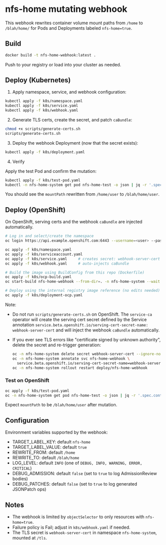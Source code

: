 # nfs-home mutating webhook

This webhook rewrites container volume mount paths from `/home` to `/blah/home/` for Pods and Deployments labeled `nfs-home=true`.

## Build

```bash
docker build -t nfs-home-webhook:latest .
```

Push to your registry or load into your cluster as needed.

## Deploy (Kubernetes)

1) Apply namespace, service, and webhook configuration:

```bash
kubectl apply -f k8s/namespace.yaml
kubectl apply -f k8s/service.yaml
kubectl apply -f k8s/webhook.yaml
```

2) Generate TLS certs, create the secret, and patch `caBundle`:

```bash
chmod +x scripts/generate-certs.sh
scripts/generate-certs.sh
```

3) Deploy the webhook Deployment (now that the secret exists):

```bash
kubectl apply -f k8s/deployment.yaml
```

4) Verify

Apply the test Pod and confirm the mutation:

```bash
kubectl apply -f k8s/test-pod.yaml
kubectl -n nfs-home-system get pod nfs-home-test -o json | jq -r '.spec.containers[0].volumeMounts'
```

You should see the `mountPath` rewritten from `/home/user` to `/blah/home/user`.

## Deploy (OpenShift)

On OpenShift, serving certs and the webhook `caBundle` are injected automatically.

```bash
# Log in and select/create the namespace
oc login https://api.example.openshift.com:6443 --username=<user> --password=<pass>

oc apply -f k8s/namespace.yaml
oc apply -f k8s/serviceaccount.yaml
oc apply -f k8s/service.yaml     # creates secret: webhook-server-cert
oc apply -f k8s/webhook.yaml     # auto-injects caBundle

# Build the image using BuildConfig from this repo (Dockerfile)
oc apply -f k8s/ocp-build.yaml
oc start-build nfs-home-webhook --from-dir=. -n nfs-home-system --wait --follow

# Deploy using the internal registry image reference (no edits needed)
oc apply -f k8s/deployment-ocp.yaml
```

Note:

- Do not run `scripts/generate-certs.sh` on OpenShift. The `service-ca` operator
  will create the serving cert secret defined by the Service annotation
  `service.beta.openshift.io/serving-cert-secret-name: webhook-server-cert` and
  will inject the webhook `caBundle` automatically.
- If you ever see TLS errors like "certificate signed by unknown authority",
  delete the secret and re-trigger generation:

  ```bash
  oc -n nfs-home-system delete secret webhook-server-cert --ignore-not-found
  oc -n nfs-home-system annotate svc nfs-home-webhook \
    service.beta.openshift.io/serving-cert-secret-name=webhook-server-cert --overwrite
  oc -n nfs-home-system rollout restart deploy/nfs-home-webhook
  ```

### Test on OpenShift

```bash
oc apply -f k8s/test-pod.yaml
oc -n nfs-home-system get pod nfs-home-test -o json | jq -r '.spec.containers[0].volumeMounts'
```

Expect `mountPath` to be `/blah/home/user` after mutation.

## Configuration

Environment variables supported by the webhook:

- TARGET_LABEL_KEY: default `nfs-home`
- TARGET_LABEL_VALUE: default `true`
- REWRITE_FROM: default `/home`
- REWRITE_TO: default `/blah/home`
- LOG_LEVEL: default `INFO` (one of `DEBUG, INFO, WARNING, ERROR, CRITICAL`)
- DEBUG_ADMISSION: default `false` (set to `true` to log AdmissionReview bodies)
- DEBUG_PATCHES: default `false` (set to `true` to log generated JSONPatch ops)

## Notes

- The webhook is limited by `objectSelector` to only resources with `nfs-home=true`.
- Failure policy is Fail; adjust in `k8s/webhook.yaml` if needed.
- The TLS secret is `webhook-server-cert` in namespace `nfs-home-system`, mounted at `/tls`.
